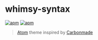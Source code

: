 # whimsy-syntax
[![apm](https://img.shields.io/apm/v/whimsy-syntax.svg)](https://atom.io/themes/whimsy-syntax) [![apm](https://img.shields.io/apm/dm/whimsy-syntax.svg)](https://atom.io/themes/whimsy-syntax)

> [Atom](https://atom.io/) theme inspired by [Carbonmade](https://carbonmade.com/)

